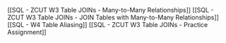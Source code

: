 [[SQL - ZCUT W3 Table JOINs - Many-to-Many Relationships]]
[[SQL - ZCUT W3 Table JOINs - JOIN Tables with Many-to-Many Relationships]]
[[SQL - W4 Table Aliasing]]
[[SQL - ZCUT W3 Table JOINs - Practice Assignment]]